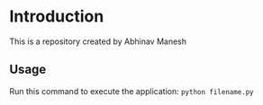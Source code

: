 # Introduction
This is a repository created by Abhinav Manesh
## Usage
Run this command to execute the application: `python filename.py`
